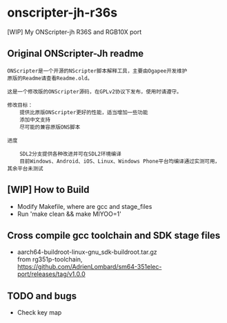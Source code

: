 ﻿# onscripter-jh-r36s
[WIP] My ONScripter-jh R36S and RGB10X port

## Original ONScripter-Jh readme
```
ONScripter是一个开源的NScripter脚本解释工具，主要由Ogapee开发维护
原版的Readme请查看Readme.old。

这是一个修改版的ONScripter源码，在GPLv2协议下发布，使用时请遵守。

修改目标：
	提供比原版ONScripter更好的性能，适当增加一些功能
	添加中文支持
	尽可能的兼容原版ONS脚本
	
进度

	SDL2分支提供各种改进并可在SDL2环境编译
	目前Windows、Android、iOS、Linux、Windows Phone平台均编译通过实测可用，其余平台未测试
```

## [WIP] How to Build  
* Modify Makefile, where are gcc and stage_files   
* Run 'make clean && make MIYOO=1'  

## Cross compile gcc toolchain and SDK stage files    
* aarch64-buildroot-linux-gnu_sdk-buildroot.tar.gz  
from rg351p-toolchain,  
https://github.com/AdrienLombard/sm64-351elec-port/releases/tag/v1.0.0  

## TODO and bugs   
* Check key map  
